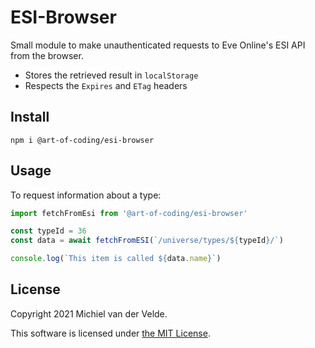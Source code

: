 # ESI-Browser

Small module to make unauthenticated requests to Eve Online's ESI API
from the browser.

* Stores the retrieved result in `localStorage`
* Respects the `Expires` and `ETag` headers

## Install

```
npm i @art-of-coding/esi-browser
```

## Usage

To request information about a type:

```ts
import fetchFromEsi from '@art-of-coding/esi-browser'

const typeId = 36
const data = await fetchFromESI(`/universe/types/${typeId}/`)

console.log(`This item is called ${data.name}`)
```

## License

Copyright 2021 Michiel van der Velde.

This software is licensed under [the MIT License](LICENSE).
